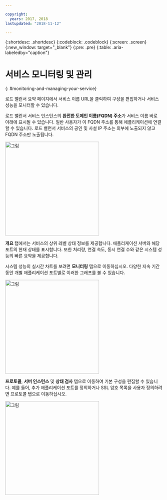 ```yaml
---

copyright:
  years: 2017, 2018
lastupdated: "2018-11-12"

---
```


{:shortdesc: .shortdesc}
{:codeblock: .codeblock}
{:screen: .screen}
{:new_window: target="_blank"}
{:pre: .pre}
{:table: .aria-labeledby="caption"}

# 서비스 모니터링 및 관리
{: #monitoring-and-managing-your-service}

로드 밸런서 요약 페이지에서 서비스 이름 URL을 클릭하여 구성을 편집하거나 서비스 성능을 모니터할 수 있습니다. 

로드 밸런서 서비스 인스턴스의 **완전한 도메인 이름(FQDN) 주소**가 서비스 이름 바로 아래에 표시될 수 있습니다. 일반 사용자가 이 FQDN 주소를 통해 애플리케이션에 연결할 수 있습니다. 로드 밸런서 서비스의 공인 및 사설 IP 주소는 외부에 노출되지 않고 FQDN 주소만 노출됩니다. 

<img src="images/fqdn-address.png" alt="그림" style="width: 300px;"/>

**개요** 탭에서는 서비스의 상위 레벨 상태 정보를 제공합니다. 애플리케이션 서버와 해당 포트의 현재 상태를 표시합니다. 또한 처리량, 연결 속도, 동시 연결 수와 같은 시스템 성능의 빠른 요약을 제공합니다. 

시스템 성능의 실시간 차트를 보려면 **모니터링** 탭으로 이동하십시오. 다양한 지속 기간 동안 개별 애플리케이션 포트별로 이러한 그래프를 볼 수 있습니다. 

<img src="images/monitor-lb.png" alt="그림" style="width: 300px;"/>

**프로토콜**, **서버 인스턴스** 및 **상태 검사** 탭으로 이동하여 기본 구성을 편집할 수 있습니다. 예를 들어, 추가 애플리케이션 포트를 정의하거나 SSL 암호 목록을 사용자 정의하려면 프로토콜 탭으로 이동하십시오. 

<img src="images/protocols-monitor.png" alt="그림" style="width: 300px;"/>
